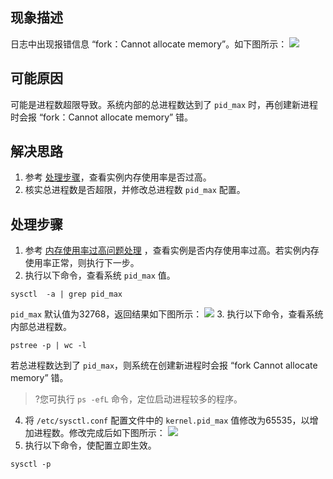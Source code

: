 ## 现象描述
日志中出现报错信息 “fork：Cannot allocate memory”。如下图所示：
![](https://main.qcloudimg.com/raw/db85a43e7495f1655a2b59063ffc33e3.png)

## 可能原因
可能是进程数超限导致。系统内部的总进程数达到了 `pid_max` 时，再创建新进程时会报 “fork：Cannot allocate memory” 错。

## 解决思路
1. 参考 [处理步骤](#ProcessingSteps)，查看实例内存使用率是否过高。
2. 核实总进程数是否超限，并修改总进程数 `pid_max` 配置。 



## 处理步骤[](id:ProcessingSteps)
1. 参考 [内存使用率过高问题处理](https://cloud.tencent.com/document/product/213/54644#ProcessingSteps) ，查看实例是否内存使用率过高。若实例内存使用率正常，则执行下一步。
2. 执行以下命令，查看系统 `pid_max` 值。
```
sysctl  -a | grep pid_max
```
`pid_max` 默认值为32768，返回结果如下图所示：
![](https://main.qcloudimg.com/raw/816a0bd183244aadf14e04c6ed200d68.png)
3. 执行以下命令，查看系统内部总进程数。
```
pstree -p | wc -l
```
若总进程数达到了 `pid_max`，则系统在创建新进程时会报 “fork Cannot allocate memory” 错。
>?您可执行 `ps -efL` 命令，定位启动进程较多的程序。
>
4. 将 `/etc/sysctl.conf` 配置文件中的 `kernel.pid_max` 值修改为65535，以增加进程数。修改完成后如下图所示：
![](https://main.qcloudimg.com/raw/a4bbf49b3236b9f50988e914298adb31.png)
5. 执行以下命令，使配置立即生效。
```
sysctl -p
```
